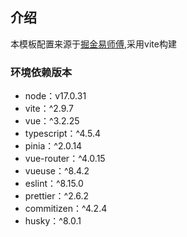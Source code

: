 ## 介绍
本模板配置来源于[掘金易师傅](https://juejin.cn/post/7079785777692934174),采用vite构建
### 环境依赖版本
- node：v17.0.31
- vite：^2.9.7
- vue：^3.2.25
- typescript：^4.5.4
- pinia：^2.0.14
- vue-router：^4.0.15
- vueuse：^8.4.2
- eslint：^8.15.0
- prettier：^2.6.2
- commitizen：^4.2.4
- husky：^8.0.1